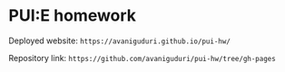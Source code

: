 # PUI:E homework

Deployed website: `https://avaniguduri.github.io/pui-hw/`

Repository link: `https://github.com/avaniguduri/pui-hw/tree/gh-pages`
